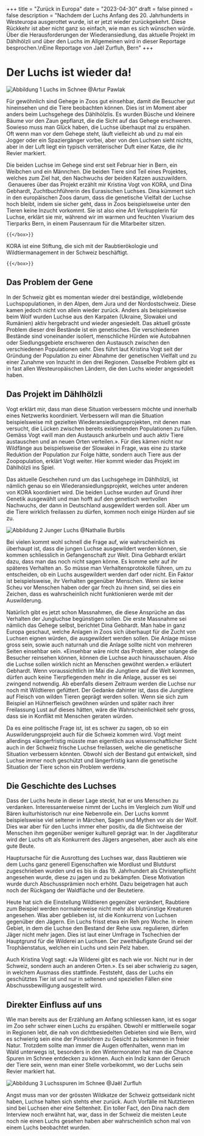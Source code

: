 +++
title = "Zurück in Europa"
date = "2023-04-30"
draft = false
pinned = false
description = "Nachdem der Luchs Anfang des 20. Jahrhunderts in Westeuropa ausgerottet wurde, ist er jetzt wieder zurückgekehrt. Diese Rückkehr ist aber nicht ganz so einfach, wie man es sich wünschen würde. Über die Herausforderungen der Wiederansiedlung, das aktuelle Projekt im Dählhölzli und über den Luchs im Allgemeinen wird in dieser Reportage besprochen.\nEine Reportage von Jaël Zurfluh, Bern"
+++
# Der Luchs ist wieder da!

![Abbildung 1 Luchs im Schnee @Artur Pawlak](lynx-79_1280.jpg "Abbildung 1 Luchs im Schnee @Artur Pawlak")

Für gewöhnlich sind Gehege in Zoos gut einsehbar, damit die Besucher gut hineinsehen und die Tiere beobachten können. Dies ist im Moment aber anders beim Luchsgehege des Dählhölzlis. Es wurden Büsche und kleinere Bäume vor den Zaun gepflanzt, die die Sicht auf das Gehege erschweren. Sowieso muss man Glück haben, die Luchse überhaupt mal zu erspähen. Oft wenn man vor dem Gehege steht, läuft vielleicht ab und zu mal ein Jogger oder ein Spaziergänger vorbei, aber von den Luchsen sieht nichts, aber in der Luft liegt ein typisch verräterischer Duft einer Katze, die ihr Revier markiert.

Die beiden Luchse im Gehege sind erst seit Februar hier in Bern, ein Weibchen und ein Männchen. Die beiden Tiere sind Teil eines Projektes, welches zum Ziel hat, den Nachwuchs der beiden Katzen auszuwildern.  Genaueres über das Projekt erzählt mir Kristina Vogt von KORA, und Dina Gebhardt, Zuchtbuchführerin des Eurasischen Luchses. Dina kümmert sich in den europäischen Zoos darum, dass die genetische Vielfalt der Luchse hoch bleibt, indem sie sicher geht, dass in Zoos beispielsweise unter den Tieren keine Inzucht vorkommt. Sie ist also eine Art Verkupplerin für Luchse, erklärt sie mir, während wir im warmen und feuchten Vivarium des Tierparks Bern, in einem Pausenraum für die Mitarbeiter sitzen.

<!--StartFragment-->

`{{</box>}}`

KORA ist eine Stiftung, die sich mit der Raubtierökologie und Wildtiermanagement in der Schweiz beschäftigt.

`{{</box>}}`

##### <!--EndFragment-->

## Das Problem der Gene

In der Schweiz gibt es momentan wieder drei beständige, wildlebende Luchspopulationen, in den Alpen, dem Jura und der Nordostschweiz. Diese kamen jedoch nicht von allein wieder zurück. Anders als beispielsweise beim Wolf wurden Luchse aus den Karpaten (Ukraine, Slowakei und Rumänien) aktiv hergebracht und wieder angesiedelt. Das aktuell grösste Problem dieser drei Bestände ist ein genetisches. Die verschiedenen Bestände sind voneinander isoliert, menschliche Hürden wie Autobahnen oder Siedlungsgebiete erschweren den Austausch zwischen den verschiedenen Populationen sehr. Dies führt laut Kristina Vogt seit der Gründung der Population zu einer Abnahme der genetischen Vielfalt und zu einer Zunahme von Inzucht in den drei Regionen. Dasselbe Problem gibt es in fast allen Westeuropäischen Ländern, die den Luchs wieder angesiedelt haben.

## Das Projekt im Dählhölzli

Vogt erklärt mir, dass man diese Situation verbessern möchte und innerhalb eines Netzwerks koordiniert. Verbessern will man die Situation beispielsweise mit gezielten Wiederansiedlungsprojekten, mit denen man versucht, die Lücken zwischen bereits existierenden Populationen zu füllen. Gemäss Vogt «will man den Austausch ankurbeln und auch aktiv Tiere austauschen und an neuen Orten verteilen.». Für dies kämen nicht nur Wildfänge aus beispielsweise der Slowakei in Frage, was eine zu starke Reduktion der Population zur Folge hätte, sondern auch Tiere aus der Zoopopulation, erklärt Vogt weiter. Hier kommt wieder das Projekt im Dählhölzli ins Spiel.

Das aktuelle Geschehen rund um das Luchsgehege im Dählhölzli, ist nämlich genau so ein Wiederansiedlungsprojekt, welches unter anderen von KORA koordiniert wird. Die beiden Luchse wurden auf Grund ihrer Genetik ausgewählt und man hofft auf den genetisch wertvollen Nachwuchs, der dann in Deutschland ausgewildert werden soll. Aber um die Tiere wirklich freilassen zu dürfen, kommen noch einige Hürden auf sie zu.

![Abbildung 2 Junger Luchs @Nathalie Burblis](young-lynx-7132789_1280.jpg "Abbildung 2 Junger Luchs @Nathalie Burblis")

Bei vielen kommt wohl schnell die Frage auf, wie wahrscheinlich es überhaupt ist, dass die jungen Luchse ausgewildert werden können, sie kommen schliesslich in Gefangenschaft zur Welt. Dina Gebhardt erklärt dazu, dass man das noch nicht sagen könne. Es komme sehr auf ihr späteres Verhalten an. So müsse man Verhaltensprotokolle führen, um zu entscheiden, ob ein Luchs ausgewildert werden darf oder nicht. Ein Faktor ist beispielsweise, ihr Verhalten gegenüber Menschen. Wenn sie keine Scheu vor Menschen haben oder gar frech zu ihnen sind, sei dies ein Zeichen, dass es wahrscheinlich nicht funktionieren werde mit der Auswilderung.

Natürlich gibt es jetzt schon Massnahmen, die diese Ansprüche an das Verhalten der Jungluchse begünstigen sollen. Die erste Massnahme sei nämlich das Gehege selbst, berichtet Dina Gebhardt. Man habe in ganz Europa geschaut, welche Anlagen in Zoos sich überhaupt für die Zucht von Luchsen eignen würden, die ausgewildert werden sollen. Die Anlage müsse gross sein, sowie auch naturnah und die Anlage sollte nicht von mehreren Seiten einsehbar sein. «Einsehbar wäre nicht das Problem, aber solange die Besucher reinsehen können, können die Luchse auch hinausschauen. Also die Luchse sollen wirklich nicht an Menschen gewöhnt werden.» erläutert Gebhardt. Wenn voraussichtlich im Mai die Jungtiere auf die Welt kommen, dürfen auch keine Tierpflegenden mehr in die Anlage, ausser es sei zwingend notwendig. Ab ebenfalls diesem Zeitraum werden die Luchse nur noch mit Wildtieren gefüttert. Der Gedanke dahinter ist, dass die Jungtiere auf Fleisch von wilden Tieren geprägt werden sollen. Wenn sie sich zum Beispiel an Hühnerfleisch gewöhnen würden und später nach ihrer Freilassung Lust auf dieses hätten, wäre die Wahrscheinlichkeit sehr gross, dass sie in Konflikt mit Menschen geraten würden.

Da es eine politische Frage ist, ist es schwer zu sagen, ob so ein Auswilderungsprojekt auch für die Schweiz kommen wird. Vogt meint allerdings «längerfristig müsste man eigentlich aus wissenschaftlicher Sicht auch in der Schweiz frische Luchse freilassen, welche die genetische Situation verbessern könnten. Obwohl sich der Bestand gut entwickelt, sind Luchse immer noch geschützt und längerfristig kann die genetische Situation der Tiere schon ein Problem werden».

## Die Geschichte des Luchses

Dass der Luchs heute in dieser Lage steckt, hat er uns Menschen zu verdanken. Interessanterweise nimmt der Luchs im Vergleich zum Wolf und Bären kulturhistorisch nur eine Nebenrolle ein. Der Luchs kommt beispielsweise viel seltener in Märchen, Sagen und Mythen vor als der Wolf. Dies war aber für den Luchs immer eher positiv, da die Sichtweise der Menschen ihm gegenüber weniger kulturell geprägt war. In der Jagdliteratur wird der Luchs oft als Konkurrent des Jägers angesehen, aber auch als eine gute Beute.

Hauptursache für die Ausrottung des Luchses war, dass Raubtieren wie dem Luchs ganz generell Eigenschaften wie Mordlust und Blutdurst zugeschrieben wurden und es bis in das 19. Jahrhundert als Christenpflicht angesehen wurde, diese zu jagen und zu bekämpfen. Diese Motivation wurde durch Abschussprämien noch erhöht. Dazu beigetragen hat auch noch der Rückgang der Waldfläche und der Beutetiere.  



Heute hat sich die Einstellung Wildtieren gegenüber verändert, Raubtiere zum Beispiel werden normalerweise nicht mehr als blutrünstige Kreaturen angesehen. Was aber geblieben ist, ist die Konkurrenz von Luchsen gegenüber den Jägern. Ein Luchs frisst etwa ein Reh pro Woche. In einem Gebiet, in dem die Luchse den Bestand der Rehe usw. regulieren, dürfen Jäger nicht mehr jagen. Dies ist laut einer Umfrage in Tschechien der Hauptgrund für die Wilderei an Luchsen. Der zweithäufigste Grund sei der Trophäenstatus, welchen ein Luchs und sein Pelz haben.

Auch Kristina Vogt sagt: «Ja Wilderei gibt es nach wie vor. Nicht nur in der Schweiz, sondern auch an anderen Orten.». Es sei aber schwierig zu sagen, in welchem Ausmass dies stattfinde. Feststeht, dass der Luchs ein geschütztes Tier ist und nur in seltenen und speziellen Fällen eine Abschussbewilligung ausgestellt wird.

## Direkter Einfluss auf uns

Wie man bereits aus der Erzählung am Anfang schliessen kann, ist es sogar im Zoo sehr schwer einen Luchs zu erspähen. Obwohl er mittlerweile sogar in Regionen lebt, die nah von dichtbesiedelten Gebieten sind wie Bern, wird es schwierig sein eine der Pinselohren zu Gesicht zu bekommen in freier Natur. Trotzdem sollte man immer die Augen offenhalten, wenn man im Wald unterwegs ist, besonders in den Wintermonaten hat man die Chance Spuren im Schnee entdecken zu können. Auch ein Indiz kann der Geruch der Tiere sein, wenn man einer Stelle vorbeikommt, wo der Luchs sein Revier markiert hat. 

![Abbildung 3 Luchsspuren im Schnee @Jaël Zurfluh](signal-2023-01-21-170150-1.jpeg "Abbildung 3 Luchsspuren im Schnee @Jaël Zurfluh")

Angst muss man vor der grössten Wildkatze der Schweiz gottseidank nicht haben, Luchse halten sich stehts eher zurück. Auch Vorfälle mit Nutztieren sind bei Luchsen eher eine Seltenheit. Ein toller Fact, den Dina nach dem Interview noch erwähnt hat, war, dass in der Schweiz die meisten Leute noch nie einen Luchs gesehen haben aber wahrscheinlich schon mal von einem Luchs beobachtet wurden.